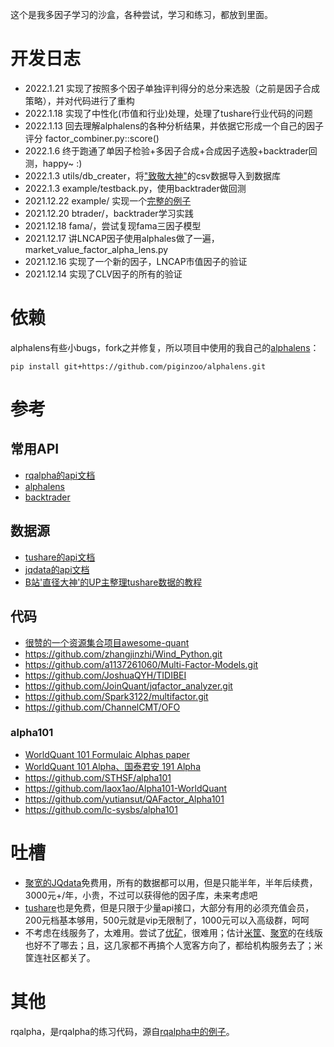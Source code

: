 这个是我多因子学习的沙盒，各种尝试，学习和练习，都放到里面。

# 开发日志
- 2022.1.21 实现了按照多个因子单独评判得分的总分来选股（之前是因子合成策略），并对代码进行了重构
- 2022.1.18 实现了中性化(市值和行业)处理，处理了tushare行业代码的问题
- 2022.1.13 回去理解alphalens的各种分析结果，并依据它形成一个自己的因子评分 factor_combiner.py::score()
- 2022.1.6 终于跑通了单因子检验+多因子合成+合成因子选股+backtrader回测，happy~ :)
- 2022.1.3 utils/db_creater，将["致敬大神"](https://www.bilibili.com/video/BV1564y1b7PR?p=5)的csv数据导入到数据库
- 2022.1.3 example/testback.py，使用backtrader做回测
- 2021.12.22 example/ 实现一个[完整的例子](example/README.md)
- 2021.12.20 btrader/，backtrader学习实践
- 2021.12.18 fama/，尝试复现fama三因子模型
- 2021.12.17 讲LNCAP因子使用alphales做了一遍，market_value_factor_alpha_lens.py
- 2021.12.16 实现了一个新的因子，LNCAP市值因子的验证
- 2021.12.14 实现了CLV因子的所有的验证

# 依赖
alphalens有些小bugs，fork之并修复，所以项目中使用的我自己的[alphalens](https://github.com/piginzoo/alphalens)：

`pip install git+https://github.com/piginzoo/alphalens.git`

# 参考

## 常用API
- [rqalpha的api文档](https://rqalpha.readthedocs.io/zh_CN/latest/intro/overview.html)
- [alphalens](http://pg.jrj.com.cn/acc/Res/CN_RES/INVEST/2017/12/6/26dee515-a988-4259-915d-e40c6ab28e45.pdf)
- [backtrader](http://backtrader.com.cn/docu/#4)

## 数据源
- [tushare的api文档](https://tushare.pro/document/2?doc_id=95)
- [jqdata的api文档](https://www.joinquant.com/help/api/help#name:Stock)
- [B站'直径大神'的UP主整理tushare数据的教程](https://www.bilibili.com/video/BV1564y1b7PR)

## 代码
- [很赞的一个资源集合项目awesome-quant](https://github.com/thuquant/awesome-quant)
- https://github.com/zhangjinzhi/Wind_Python.git
- https://github.com/a1137261060/Multi-Factor-Models.git
- https://github.com/JoshuaQYH/TIDIBEI
- https://github.com/JoinQuant/jqfactor_analyzer.git
- https://github.com/Spark3122/multifactor.git
- https://github.com/ChannelCMT/OFO

### alpha101
- [WorldQuant 101 Formulaic Alphas paper](https://arxiv.org/pdf/1601.00991.pdf)
- [WorldQuant 101 Alpha、国泰君安 191 Alpha](https://mp.weixin.qq.com/s?__biz=MzAxNTc0Mjg0Mg==&mid=2653290927&idx=1&sn=ecca60811da74967f33a00329a1fe66a)
- https://github.com/STHSF/alpha101
- https://github.com/laox1ao/Alpha101-WorldQuant
- https://github.com/yutiansut/QAFactor_Alpha101
- https://github.com/lc-sysbs/alpha101


# 吐槽
- [聚宽的JQdata](https://www.joinquant.com/data)免费用，所有的数据都可以用，但是只能半年，半年后续费，3000元+/年，小贵，不过可以获得他的因子库，未来考虑吧
- [tushare](https://tushare.pro/)也是免费，但是只限于少量api接口，大部分有用的必须充值会员，200元档基本够用，500元就是vip无限制了，1000元可以入高级群，呵呵
- 不考虑在线服务了，太难用。尝试了[优矿](https://uqer.datayes.com/labs/)，很难用；估计[米筐](ricequant.com)、[聚宽](https://www.joinquant.com/)的在线版也好不了哪去；且，这几家都不再搞个人宽客方向了，都给机构服务去了；米筐连社区都关了。

# 其他
rqalpha，是rqalpha的练习代码，源自[rqalpha中的例子](https://rqalpha.readthedocs.io/zh_CN/latest/intro/tutorial.html)。